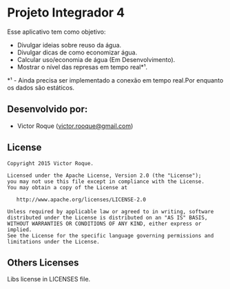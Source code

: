 # Projeto Integrador 4

Esse aplicativo tem como objetivo:

  - Divulgar ideias sobre reuso da água.
  - Divulgar dicas de como economizar água.
  - Calcular uso/economia de água (Em Desenvolvimento).
  - Mostrar o nível das represas em tempo real*¹.
 
*¹ - Ainda precisa ser implementado a conexão em tempo real.Por enquanto os dados são estáticos.



Desenvolvido por:
-------------------

* Victor Roque (victor.rooque@gmail.com)


License
--------

    Copyright 2015 Victor Roque.

    Licensed under the Apache License, Version 2.0 (the "License");
    you may not use this file except in compliance with the License.
    You may obtain a copy of the License at

       http://www.apache.org/licenses/LICENSE-2.0

    Unless required by applicable law or agreed to in writing, software
    distributed under the License is distributed on an "AS IS" BASIS,
    WITHOUT WARRANTIES OR CONDITIONS OF ANY KIND, either express or implied.
    See the License for the specific language governing permissions and
    limitations under the License.


Others Licenses
----------------

Libs license in LICENSES file.
